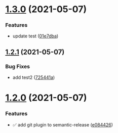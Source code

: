 # [1.3.0](https://github.com/IslamWahid/semantic-release-test/compare/v1.2.1...v1.3.0) (2021-05-07)


### Features

* update test ([01e7dba](https://github.com/IslamWahid/semantic-release-test/commit/01e7dbac0dba239a1d72f196398a861a16742ac1))

## [1.2.1](https://github.com/IslamWahid/semantic-release-test/compare/v1.2.0...v1.2.1) (2021-05-07)


### Bug Fixes

* add test2 ([725441a](https://github.com/IslamWahid/semantic-release-test/commit/725441ab50f1e98776ac5bd98be8c179347823c4))

# [1.2.0](https://github.com/IslamWahid/semantic-release-test/compare/v1.1.0...v1.2.0) (2021-05-07)


### Features

* :white_check_mark: add git plugin to semantic-release ([e084426](https://github.com/IslamWahid/semantic-release-test/commit/e084426b2ccb9cde101709b443febead6d6f04c1))
